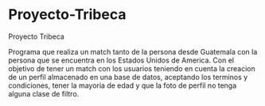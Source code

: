 # Proyecto-Tribeca
Proyecto Tribeca

Programa que realiza un match tanto de la persona desde Guatemala con la persona que se encuentra en los Estados Unidos de America. Con el objetivo de tener un match con los usuarios teniendo en cuenta la creacion de un perfil almacenado en una base de datos, aceptando los terminos y condiciones, tener la mayoria de edad y que la foto de perfil no tenga alguna clase de filtro. 
